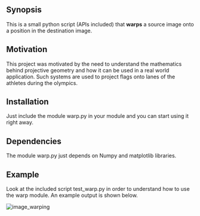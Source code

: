 ## Synopsis

This is a small python script (APIs included) that **warps** a source image onto a position in the  destination image. 


## Motivation

This project was motivated by the need to understand the mathematics behind projective geometry and how it can be used in a real world application. Such systems are used to project flags onto lanes of the athletes during the olympics. 

## Installation

Just include the module warp.py in your module and you can start using it right away. 

## Dependencies

The module warp.py just depends on Numpy and matplotlib libraries.  

## Example

Look at the included script test_warp.py in order to understand how to use the warp module. An example output is shown below. 

![image_warping](https://cloud.githubusercontent.com/assets/8658591/18441209/c8f540ee-7929-11e6-8dc7-0d73de959d7c.png)

